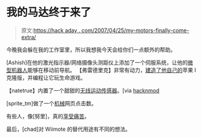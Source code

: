 # 我的马达终于来了

> 原文:[https://hack aday . com/2007/04/25/my-motors-finally-come-extra/](https://hackaday.com/2007/04/25/my-motors-finally-came-extra/)

今晚我会躲在我的工作室里，所以我想我今天会给你们一点额外的帮助。

[Ashish]在他的激光指示器/网络摄像头测距仪上添加了一个伺服系统，让他的[微型机器人](http://ashishrd.blogspot.com/2007/04/self-navigating-microbric-viper-robot_25.html)能够在移动前导航。
【弗雷德里克】非常有动力，[建造了他自己的](http://www.brielcomputers.com/phpBB2/viewtopic.php?t=212)苹果 I 克隆版，并编程让它玩生命游戏。

【natetrue】内置了一个甜甜的[无线运动传感器](http://cre.ations.net/creation/a-tiny-wireless-motion-sensor)。[via [hacknmod](http://hacknmod.com/displayMOD.php?hack=304)

[sprite_tm]做了一个[机械](http://www.spritesmods.com/?art=mechctr)网页点击数。

有些人，像[努里]，真的[享受痛苦](http://trakonyamutator.googlepages.com/)。

最后，[chad]对 Wiimote 的替代用途有不同的想法。